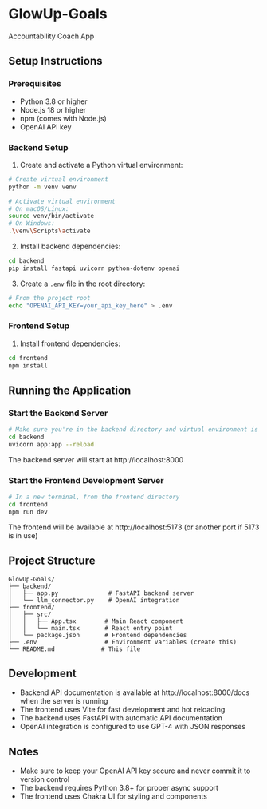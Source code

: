 # GlowUp-Goals
Accountability Coach App

## Setup Instructions

### Prerequisites
- Python 3.8 or higher
- Node.js 18 or higher
- npm (comes with Node.js)
- OpenAI API key

### Backend Setup
1. Create and activate a Python virtual environment:
```bash
# Create virtual environment
python -m venv venv

# Activate virtual environment
# On macOS/Linux:
source venv/bin/activate
# On Windows:
.\venv\Scripts\activate
```

2. Install backend dependencies:
```bash
cd backend
pip install fastapi uvicorn python-dotenv openai
```

3. Create a `.env` file in the root directory:
```bash
# From the project root
echo "OPENAI_API_KEY=your_api_key_here" > .env
```

### Frontend Setup
1. Install frontend dependencies:
```bash
cd frontend
npm install
```

## Running the Application

### Start the Backend Server
```bash
# Make sure you're in the backend directory and virtual environment is activated
cd backend
uvicorn app:app --reload
```
The backend server will start at http://localhost:8000

### Start the Frontend Development Server
```bash
# In a new terminal, from the frontend directory
cd frontend
npm run dev
```
The frontend will be available at http://localhost:5173 (or another port if 5173 is in use)

## Project Structure
```
GlowUp-Goals/
├── backend/
│   ├── app.py              # FastAPI backend server
│   └── llm_connector.py    # OpenAI integration
├── frontend/
│   ├── src/
│   │   ├── App.tsx        # Main React component
│   │   └── main.tsx       # React entry point
│   └── package.json       # Frontend dependencies
├── .env                   # Environment variables (create this)
└── README.md             # This file
```

## Development
- Backend API documentation is available at http://localhost:8000/docs when the server is running
- The frontend uses Vite for fast development and hot reloading
- The backend uses FastAPI with automatic API documentation
- OpenAI integration is configured to use GPT-4 with JSON responses

## Notes
- Make sure to keep your OpenAI API key secure and never commit it to version control
- The backend requires Python 3.8+ for proper async support
- The frontend uses Chakra UI for styling and components

